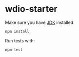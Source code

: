 
# wdio-starter

Make sure you have [JDK](https://www.oracle.com/technetwork/java/javase/downloads/index.html) installed.

```bash
npm install
```

Run tests with:

```bash
npm test
```